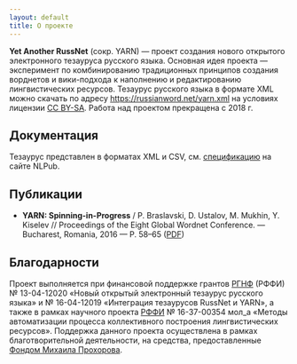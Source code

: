 ```yaml
---
layout: default
title: О проекте
---
```


**Yet Another RussNet** (сокр. YARN) — проект создания нового открытого электронного тезауруса русского языка. Основная идея проекта — эксперимент по комбинированию традиционных принципов создания ворднетов и вики-подхода к наполнению и редактированию лингвистических ресурсов. Тезаурус русского языка в формате XML можно скачать по адресу <https://russianword.net/yarn.xml> на условиях лицензии [CC BY-SA](https://creativecommons.org/licenses/by-sa/4.0/). Работа над проектом прекращена с 2018 г.

## Документация

Тезаурус представлен в форматах XML и CSV, см. [спецификацию](https://nlpub.ru/YARN/Format) на сайте NLPub.

## Публикации

* **YARN: Spinning-in-Progress** / P. Braslavski, D. Ustalov, M. Mukhin, Y. Kiselev // Proceedings of the Eight Global Wordnet Conference. — Bucharest, Romania, 2016 — P. 58–65 ([PDF](http://gwc2016.racai.ro/procedings.pdf#page=67))

## Благодарности

Проект выполняется при финансовой поддержке грантов [РГНФ](http://www.rfh.ru) (РФФИ) № 13-04-12020 «Новый открытый электронный тезаурус русского языка» и № 16-04-12019 «Интеграция тезаурусов RussNet и YARN», а также в рамках научного проекта [РФФИ](http://www.rfbr.ru/rffi/ru/) № 16-37-00354 мол_а «Методы автоматизации процесса коллективного построения лингвистических ресурсов». Поддержка данного проекта осуществлена в рамках благотворительной деятельности, на средства, предоставленные [Фондом Михаила Прохорова](http://www.prokhorovfund.ru/).
